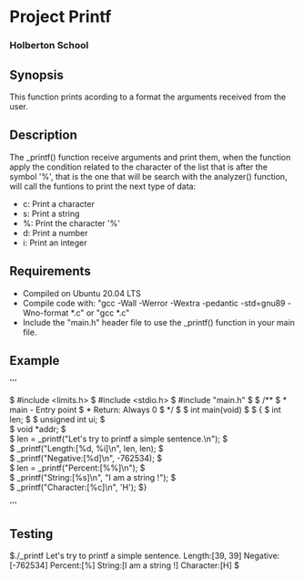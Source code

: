 # Project Printf
### Holberton School 

## Synopsis

This function prints acording to a format the arguments received from the user.

## Description

The _printf() function receive arguments and print them, when the function apply the condition related to the character of the list that is after the symbol '%', that is the one that will be search with the analyzer() function, will call the funtions to print the next type of data:

* c: Print a character
* s: Print a string
* %: Print the character '%'
* d: Print a number
* i: Print an integer

## Requirements

* Compiled on Ubuntu 20.04 LTS
* Compile code with: "gcc -Wall -Werror -Wextra -pedantic -std=gnu89 -Wno-format *.c" or "gcc *.c"
* Include the "main.h" header file to use the _printf() function in your main file.

## Example

'''

$ #include <limits.h>
$ #include <stdio.h>
$ #include "main.h"
$
$ /**
$ * main - Entry point
$ * Return: Always 0
$ */
$
$ int main(void)
$
$ {
$     int len;
$
$     unsigned int ui;
$     
$     void *addr;
$     
$     len = _printf("Let's try to printf a simple sentence.\n");
$     
$     _printf("Length:[%d, %i]\n", len, len);
$     
$     _printf("Negative:[%d]\n", -762534);
$     
$     len = _printf("Percent:[%%]\n");
$     
$     _printf("String:[%s]\n", "I am a string !");
$     
$     _printf("Character:[%c]\n", 'H');
$}

'''

## Testing

$./_printf
Let's try to printf a simple sentence.
Length:[39, 39]
Negative:[-762534]
Percent:[%]
String:[I am a string !]
Character:[H]
$